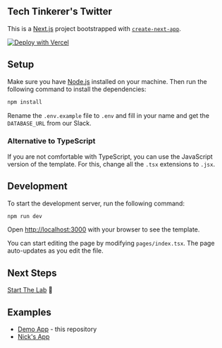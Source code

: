 ## Tech Tinkerer's Twitter

This is a [Next.js](https://nextjs.org/) project bootstrapped with [`create-next-app`](https://github.com/vercel/next.js/tree/canary/packages/create-next-app).

[![Deploy with Vercel](https://vercel.com/button)](https://vercel.com/new/git/external?repository-url=https://github.com/jasperchess/tech-tinkerers-twitter)

## Setup

Make sure you have [Node.js](https://nodejs.org/en/) installed on your machine. Then run the following command to install the dependencies:

```bash
npm install
```

Rename the `.env.example` file to `.env` and fill in your name and get the `DATABASE_URL` from our Slack.

### Alternative to TypeScript

If you are not comfortable with TypeScript, you can use the JavaScript version of the template. For this, change all the `.tsx` extensions to `.jsx`.

## Development

To start the development server, run the following command:

```bash
npm run dev
```

Open [http://localhost:3000](http://localhost:3000) with your browser to see the template.

You can start editing the page by modifying `pages/index.tsx`. The page auto-updates as you edit the file.

## Next Steps

[Start The Lab](/docs/EXERCISE.md) 🥳

## Examples

- [Demo App](https://tech-tinkerers-twitter-jasperchess.vercel.app/) - this repository
- [Nick's App](https://tech-tinkerers-chirper.vercel.app/)
